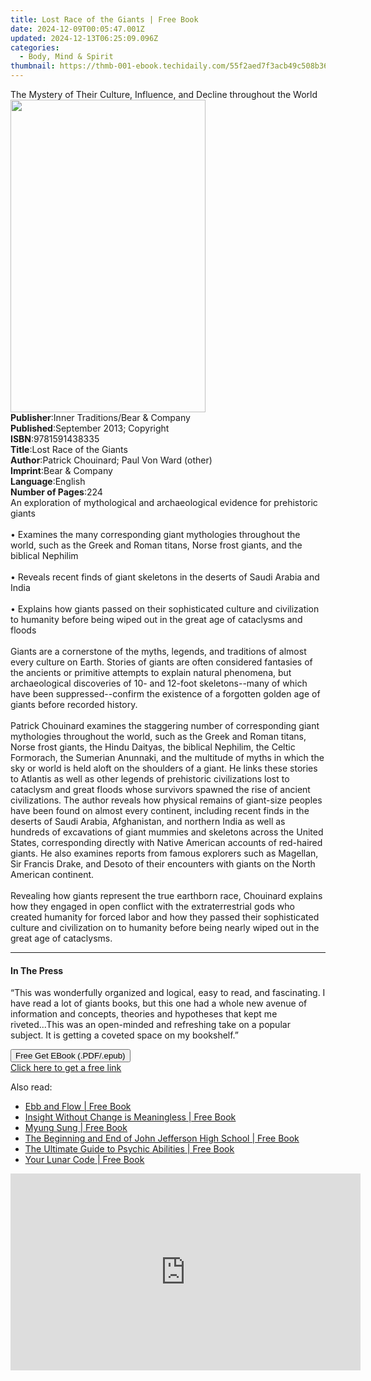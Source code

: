 ```yaml
---
title: Lost Race of the Giants | Free Book
date: 2024-12-09T00:05:47.001Z
updated: 2024-12-13T06:25:09.096Z
categories:
  - Body, Mind & Spirit
thumbnail: https://thmb-001-ebook.techidaily.com/55f2aed7f3acb49c508b36f03316f36fd38c32750da18414beab4a4c41f86f05.jpg
---
```

<main id="book-container">
  <div class="flex flex-col">
    <div class="book-brief flex-1 py-6 px-4 sm:p-6 md:py-10 md:px-8">
      <!-- brief-->
      <div class="book-brief-main">
        The Mystery of Their Culture, Influence, and Decline throughout the
        World
      </div>
    </div>
    <div
      class="book-meta-info flex-1 grid gap-4 col-start-1 col-end-3 row-start-1 sm:mb-6 sm:grid-cols-4 lg:gap-6 lg:col-start-2 lg:row-end-6 lg:row-span-6 lg:mb-0"
    >
      <div
        class="book-meta-info-left place-content-center mt-4 p-4 text-sm leading-6 col-start-2 col-span-2 dark:text-slate-400"
      >
        <img
          class="w-full h-500 object-cover rounded-lg sm:h-255 sm:col-span-2 lg:col-span-full"
          src="https://img-001-ebook.techidaily.com/9b47458c75a39ec1e5be65d568accd0beaeb561931250976fdc1305020c1ec72.jpg"
          alt=""
          width="312"
          height="500"
        />
      </div>
      <div
        class="book-meta-info-right mt-2 col-start-1 row-start-2 col-span-3 self-center"
      >
        <!-- meta data  -->
        <div class="flex flex-col px-4 md:px-8">
          <div class="flex-1">
            <strong>Publisher</strong>:<span class="px-2"
              >Inner Traditions/Bear &amp; Company</span
            >
          </div>
          <div class="flex-1">
            <strong>Published</strong>:<span class="px-2"
              >September 2013; Copyright</span
            >
          </div>
          <div class="flex-1">
            <strong>ISBN</strong>:<span class="px-2">9781591438335</span>
          </div>
          <div class="flex-1">
            <strong>Title</strong>:<span class="px-2"
              >Lost Race of the Giants</span
            >
          </div>
          <div class="flex-1">
            <strong>Author</strong>:<span class="px-2"
              >Patrick Chouinard; Paul Von Ward (other)</span
            >
          </div>
          <div class="flex-1">
            <strong>Imprint</strong>:<span class="px-2"
              >Bear &amp; Company</span
            >
          </div>
          <div class="flex-1">
            <strong>Language</strong>:<span class="px-2">English</span>
          </div>
          <div class="flex-1">
            <strong>Number of Pages</strong>:<span class="px-2">224</span>
          </div>
        </div>
      </div>
    </div>
    <div class="book-description flex-1 py-6 px-4 sm:p-6 md:py-10 md:px-8">
      <div class="book-description-main">
        <div accordion-content="" id="description">
          An exploration of mythological and archaeological evidence for
          prehistoric giants <br />
          <br />• Examines the many corresponding giant mythologies throughout
          the world, such as the Greek and Roman titans, Norse frost giants, and
          the biblical Nephilim <br />
          <br />• Reveals recent finds of giant skeletons in the deserts of
          Saudi Arabia and India <br />
          <br />• Explains how giants passed on their sophisticated culture and
          civilization to humanity before being wiped out in the great age of
          cataclysms and floods <br />
          <br />Giants are a cornerstone of the myths, legends, and traditions
          of almost every culture on Earth. Stories of giants are often
          considered fantasies of the ancients or primitive attempts to explain
          natural phenomena, but archaeological discoveries of 10- and 12-foot
          skeletons--many of which have been suppressed--confirm the existence
          of a forgotten golden age of giants before recorded history. <br />
          <br />Patrick Chouinard examines the staggering number of
          corresponding giant mythologies throughout the world, such as the
          Greek and Roman titans, Norse frost giants, the Hindu Daityas, the
          biblical Nephilim, the Celtic Formorach, the Sumerian Anunnaki, and
          the multitude of myths in which the sky or world is held aloft on the
          shoulders of a giant. He links these stories to Atlantis as well as
          other legends of prehistoric civilizations lost to cataclysm and great
          floods whose survivors spawned the rise of ancient civilizations. The
          author reveals how physical remains of giant-size peoples have been
          found on almost every continent, including recent finds in the deserts
          of Saudi Arabia, Afghanistan, and northern India as well as hundreds
          of excavations of giant mummies and skeletons across the United
          States, corresponding directly with Native American accounts of
          red-haired giants. He also examines reports from famous explorers such
          as Magellan, Sir Francis Drake, and Desoto of their encounters with
          giants on the North American continent. <br />
          <br />Revealing how giants represent the true earthborn race,
          Chouinard explains how they engaged in open conflict with the
          extraterrestrial gods who created humanity for forced labor and how
          they passed their sophisticated culture and civilization on to
          humanity before being nearly wiped out in the great age of cataclysms.
        </div>
        <div class="accordion-fader"></div>
      </div>
    </div>
    <div class="book-excerpts flex-1 py-6 px-4 sm:p-6 md:py-10 md:px-8">
      <!-- excerpts-->
      <div class="book-excerpts-main">
        <hr />
        <h4 class="placeholder placeholder-heading">
          <span>In The Press</span>
        </h4>
        <p>
          “This was wonderfully organized and logical, easy to read, and
          fascinating. I have read a lot of giants books, but this one had a
          whole new avenue of information and concepts, theories and hypotheses
          that kept me riveted...This was an open-minded and refreshing take on
          a popular subject. It is getting a coveted space on my bookshelf.”
        </p>
      </div>
    </div>
    <div
      class="book-about-author flex-1 py-6 px-4 sm:p-6 md:py-10 md:px-8"
    ></div>
    <div class="book-free-get flex-1 py-6 px-4 sm:p-6 md:py-10 md:px-8">
      <button
        id="btn-free-get"
        class="bg-blue-500 hover:bg-blue-700 text-white font-bold py-2 px-4 rounded"
      >
        Free Get EBook (.PDF/.epub)
      </button>
      <div id="countdown-display" class="px-2 text-lg mt-2"></div>
      <a
        id="free-link"
        class="hidden bg-blue-500 hover:bg-blue-700 text-white font-bold py-2 px-4 rounded"
        href="https://www.ebooks.com/en-us/book/95782300/lost-race-of-the-giants/patrick-chouinard/"
        target="_blank"
        >Click here to get a free link</a
      >
    </div>
    <script>
      let countdownTime = 0;
      let countdownInterval = null;
      document
        .getElementById('btn-free-get')
        .addEventListener('click', startCountdown);
      function startCountdown() {
        countdownTime = new Date().getTime() + 60000 * 3;
        countdownInterval = setInterval(updateCountdown, 1000);
        document.getElementById('btn-free-get').disabled = true;
        document
          .getElementById('btn-free-get')
          .classList.add('bg-gray-500', 'cursor-not-allowed');
      }
      function updateCountdown() {
        let currentTime = new Date().getTime();
        let timeLeft = countdownTime - currentTime;
        let secondsLeft = Math.floor(timeLeft / 1000);
        document.getElementById('countdown-display').innerHTML =
          `Remaining time: ${secondsLeft} seconds.`;
        if (secondsLeft <= 0) {
          clearInterval(countdownInterval);
          document.getElementById('btn-free-get').classList.add('hidden');
          document.getElementById('free-link').classList.remove('hidden');
          document.getElementById('countdown-display').innerHTML = '';
        }
      }
    </script>
  </div>
</main>

<ins class="adsbygoogle"
      style="display:block"
      data-ad-client="ca-pub-7571918770474297"
      data-ad-slot="8358498916"
      data-ad-format="auto"
      data-full-width-responsive="true"></ins>
    

<span class="atpl-alsoreadstyle">Also read:</span>
<div><ul>
<li><a href="https://novels-ebooks.techidaily.com/210433115-9781786786685-ebb-and-flow/"><u>Ebb and Flow | Free Book</u></a></li>
<li><a href="https://novels-ebooks.techidaily.com/210433179-9781645448211-insight-without-change-is-meaningless/"><u>Insight Without Change is Meaningless | Free Book</u></a></li>
<li><a href="https://novels-ebooks.techidaily.com/210433110-9781786786081-myung-sung/"><u>Myung Sung | Free Book</u></a></li>
<li><a href="https://novels-ebooks.techidaily.com/210433173-9781645847953-the-beginning-and-end-of-john-jefferson-high-school/"><u>The Beginning and End of John Jefferson High School | Free Book</u></a></li>
<li><a href="https://novels-ebooks.techidaily.com/210432942-9780760371404-the-ultimate-guide-to-psychic-abilities/"><u>The Ultimate Guide to Psychic Abilities | Free Book</u></a></li>
<li><a href="https://novels-ebooks.techidaily.com/210433120-9781786786555-your-lunar-code/"><u>Your Lunar Code | Free Book</u></a></li>
</ul></div>

<!-- affiliate ads begin -->
<iframe width="560" height="315" src="https://www.youtube.com/embed/ZeYbTVeaXg0?si=rwLL1DbBoX26BGjm" title="YouTube video player" frameborder="0" allow="accelerometer; autoplay; clipboard-write; encrypted-media; gyroscope; picture-in-picture; web-share" referrerpolicy="strict-origin-when-cross-origin" allowfullscreen></iframe>
<!-- affiliate ads end -->

